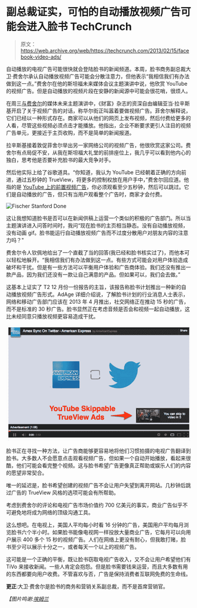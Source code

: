 # 副总裁证实，可怕的自动播放视频广告可能会进入脸书 TechCrunch

> 原文：<https://web.archive.org/web/https://techcrunch.com/2013/02/15/facebook-video-ads/>

自动播放的电视广告可能很快就会登陆脸书的新闻频道。本周，脸书商务副总裁大卫·费舍尔承认自动播放视频广告可能会分散注意力，但他表示“我相信我们有办法做到这一点。”费舍尔在他的斯坦福未来媒体会议主题演讲中说，他欣赏 YouTube 的视频广告。但是自动播放的视频片段在安静的新闻源中可能会很花哨，很烦人。

在周三[与](https://web.archive.org/web/20221204142512/http://futureofmedia.stanford.edu/speakers/keynote-speakers/)[费舍尔](https://web.archive.org/web/20221204142512/http://www.crunchbase.com/person/david-fischer-2)的媒体未来主题演讲中，《财富》杂志的资深自由编辑亚当·拉辛斯基开启了关于视频广告的对话，称华尔街正叫嚣着要做视频广告。菲舍尔解释说，它们已经以一种形式存在。商家可以从他们的网页上发布视频，然后付费给更多的人看，尽管这些视频必须点击才能播放。他指出，企业不断要求更引人注目的视频广告单元，更接近于主页收购，而不是简单的新闻报道。

拉辛斯基接着敦促菲舍尔举出另一家网络公司的视频广告，他很欣赏这家公司。费舍尔有点局促不安，从我在斯坦福大礼堂的前排座位上，我几乎可以看到他内心的独白，思考他是否要补充脸书的最大竞争对手。

然后他实际上给了谷歌道具。“你知道，我认为 YouTube 已经朝着正确的方向前进，通过五秒钟的 TrueView，将更多的控制权放在用户手中，”费舍尔回应道。他指的是 [YouTube 上的前置视频广告](https://web.archive.org/web/20221204142512/http://www.youtube.com/t/advertising_trueview)，你必须观看至少五秒钟，然后可以跳过。它们是自动播放的广告，但只有当用户观看整个广告时，商家才会付费。

![Fischer Stanford Done](img/58d55316742a28c0ca6344993708b98a.png)

这让我想知道脸书是否可以在新闻供稿上运营一个类似的积极的广告部门。所以当主题演讲进入问答时间时，我问“现在脸书的主页相当静态。没有自动播放视频，没有动画 gif。脸书能运行自动播放视频广告而不过度分散用户对朋友内容的注意力吗？"

费舍尔令人钦佩地给出了一个直截了当的回答(我已经和脸书核实过了)，而他本可以轻松地躲开。“我相信我们有办法做到这一点。有些方式可能会对用户体验造成破坏和干扰。但是有一些方法可以平衡用户体验和广告商体验。我们还没有推出一款产品，因为我们还没有一款让自己满意的产品。但如果可以，我们会去做。”

这基本上证实了 T2 12 月份一份报告的主旨，该报告称脸书计划推出一种新的自动播放视频广告形式。AdAge 详细介绍说，了解脸书计划的行业消息人士表示，网络和移动广告部门应该在 2013 年 4 月推出，社交网络正在推动 15 秒的广告，而不是标准的 30 秒广告。脸书显然正在考虑音频是否会和视频一起自动播放，这比未经同意只播放视频更容易造成干扰。

![YouTube TrueView Done](img/68b3e5d2e2620cc325de29f18122f4c6.png)

脸书正在寻找一种方法，让广告商能够更容易地将他们习惯拍摄的电视广告翻译到脸书。大多数人不会愿意点击观看视频广告，但如果一个自动开始播放，看起来很酷，他们可能会看完整个视频。这与脸书希望广告更像真正帮助或娱乐人们的内容的愿望非常契合。

唯一的延迟是，脸书希望创建的视频广告不会让用户失望到离开网站。几秒钟后跳过广告的 TrueView 风格的选项可能会有所帮助。

考虑到费舍尔的评论和电视广告市场价值约 700 亿美元的事实，商业广告似乎不可避免地将成为网络的顶级沟通工具。

这么想吧。在电视上，美国人平均每小时看 16 分钟的广告，美国用户平均每月浏览脸书六个半小时。如果脸书能像电视网一样投放大量商业广告，它每月可以向用户展示 400 多个 15 秒的视频广告。人们在网络上更没有耐心，但我敢打赌，脸书至少可以展示十分之一，或者每天一个以上的视频广告。

这可能是一个正确的平衡，既让脸书窃取电视广告收入，又不会让用户希望他们有 TiVo 来接收新闻。一些人肯定会抱怨。但是脸书需要钱来运营，而且大多数有用的东西都要向用户收费。不管喜欢与否，广告是保持消费者互联网免费的生命线。

**更正**:大卫·费舍尔是脸书的商务和营销关系副总裁，而不是首席营销官。

*【图片鸣谢:[埃姆兰](https://web.archive.org/web/20221204142512/http://emland.com/digital_marketing_agency/?p=4304)*